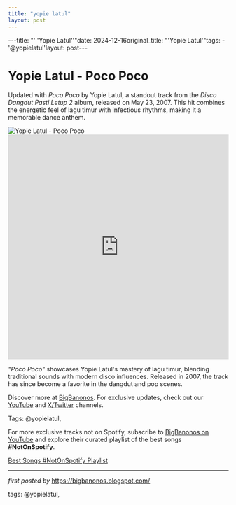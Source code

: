 ```yaml
---
title: "yopie latul"
layout: post
---
```

---title: "' 'Yopie Latul''"date: 2024-12-16original_title: "'Yopie Latul'"tags:  - '@yopielatul'layout: post---<!-- Title of the Post --><h1 >Yopie Latul - Poco Poco</h1> <!-- Introductory Text --><p >Updated with *Poco Poco* by Yopie Latul, a standout track from the *Disco Dangdut Pasti Letup 2* album, released on May 23, 2007. This hit combines the energetic feel of lagu timur with infectious rhythms, making it a memorable dance anthem.</p> <!-- Featured Image --><div > <img src="https://m.media-amazon.com/images/I/51cvYG3-eSL._UXNaN_FMjpg_QL85_.jpg" alt="Yopie Latul - Poco Poco" /></div> <!-- YouTube Video Embed --><div > <iframe width="100%" height="514" src="https://www.youtube.com/embed/vzcgQf_5LyQ" title="Yopie Latul - Poco-Poco [Official Music Video]" frameborder="0" allow="accelerometer; autoplay; clipboard-write; encrypted-media; gyroscope; picture-in-picture; web-share" referrerpolicy="strict-origin-when-cross-origin" allowfullscreen></iframe></div> <!-- Song Information --><div > <p><em>"Poco Poco"</em> showcases Yopie Latul's mastery of lagu timur, blending traditional sounds with modern disco influences. Released in 2007, the track has since become a favorite in the dangdut and pop scenes.</p></div> <!-- Footer Links --><div > <p>Discover more at <a href="https://bigbanonos.blogspot.com/" target="_blank">BigBanonos</a>. For exclusive updates, check out our <a href="https://www.youtube.com/@BigBanonos" target="_blank">YouTube</a> and <a href="https://x.com/bigbanonos" target="_blank">X/Twitter</a> channels.</p></div> <!-- Tags --><p >Tags: @yopielatul,</p><!--Subscribe and Playlist Links--><div>    <p>For more exclusive tracks not on Spotify, subscribe to <a href="https://www.youtube.com/@BigBanonos" target="_blank">BigBanonos on YouTube</a> and explore their curated playlist of the best songs <strong>#NotOnSpotify</strong>.</p>    <p><a href="https://www.youtube.com/playlist?list=PLtuNtuTatqI0kFahUCbtbfenC_ET5O_tr" target="_blank">Best Songs #NotOnSpotify Playlist<br /></a></p></div><hr /><p><em>first posted by</em> <a href="https://bigbanonos.blogspot.com/" rel="noopener" target="_new">https://bigbanonos.blogspot.com/</a></p><p>tags: @yopielatul,</p>